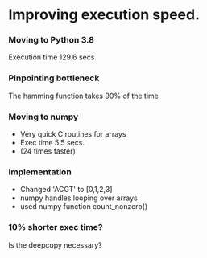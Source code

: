 # Improving execution speed.

### Moving to Python 3.8
Execution time 129.6 secs

### Pinpointing bottleneck
The hamming function takes 90% of the time

### Moving to numpy
* Very quick C routines for arrays
* Exec time 5.5 secs.
* (24 times faster)

### Implementation
* Changed 'ACGT' to [0,1,2,3] 
* numpy handles looping over arrays
* used numpy function count_nonzero()

### 10% shorter exec time?
Is the deepcopy necessary?

